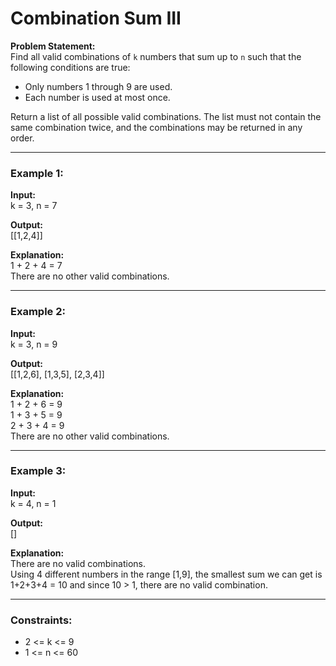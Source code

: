 # Combination Sum III

**Problem Statement:**  
Find all valid combinations of `k` numbers that sum up to `n` such that the following conditions are true:

- Only numbers 1 through 9 are used.
- Each number is used at most once.

Return a list of all possible valid combinations. The list must not contain the same combination twice, and the combinations may be returned in any order.

---

### Example 1:

**Input:**  
k = 3, n = 7

**Output:**  
[[1,2,4]]

**Explanation:**  
1 + 2 + 4 = 7  
There are no other valid combinations.

---

### Example 2:

**Input:**  
k = 3, n = 9

**Output:**  
[[1,2,6], [1,3,5], [2,3,4]]

**Explanation:**  
1 + 2 + 6 = 9  
1 + 3 + 5 = 9  
2 + 3 + 4 = 9  
There are no other valid combinations.

---

### Example 3:

**Input:**  
k = 4, n = 1

**Output:**  
[]

**Explanation:**  
There are no valid combinations.  
Using 4 different numbers in the range [1,9], the smallest sum we can get is 1+2+3+4 = 10 and since 10 > 1, there are no valid combination.

---

### Constraints:

- 2 <= k <= 9
- 1 <= n <= 60
